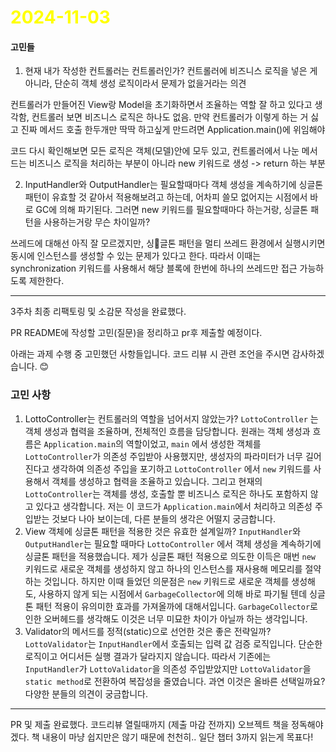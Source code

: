 # <span style="color:yellow">2024-11-03</span>


#### 고민들
1. 현재 내가 작성한 컨트롤러는 컨트롤러인가?
컨트롤러에 비즈니스 로직을 넣은 게 아니라, 단순히 객체 생성 로직이라서 문제가 없을거라는 의견

컨트롤러가 만들어진 View랑 Model을 초기화하면서 조율하는 역할 잘 하고 있다고 생각함, 컨트롤러 보면 비즈니스 로직은 하나도 없음. 만약 컨트롤러가 이렇게 하는 거 싫고 진짜 메서드 호출 한두개만 딱딱 하고싶게 만드려면 Application.main()에 위임해야

코드 다시 확인해보면 모든 로직은 객체(모델)안에 모두 있고, 컨트롤러에서 나눈 메서드는 비즈니스 로직을 처리하는 부분이 아니라 new 키워드로 생성 -> return 하는 부분


2. InputHandler와 OutputHandler는 필요할때마다 객체 생성을 계속하기에 싱글톤 패턴이 유효할 것 같아서 적용해보려고 하는데, 어차피 쓸모 없어지는 시점에서 바로 GC에 의해 파기된다. 그러면 new 키워드를 필요할때마다 하는거랑, 싱글톤 패턴을 사용하는거랑 무슨 차이일까?


쓰레드에 대해선 아직 잘 모르겠지만, 싱글톤 패턴을 멀티 쓰레드 환경에서 실행시키면 동시에 인스턴스를 생성할 수 있는 문제가 있다고 한다. 따라서 이때는 synchronization 키워드를 사용해서 해당 블록에 한번에 하나의 쓰레드만 접근 가능하도록 제한한다.



- - -

3주차 최종 리팩토링 및 소감문 작성을 완료했다. 

PR README에 작성할 고민(질문)을 정리하고 pr후 제출할 예정이다.



아래는 과제 수행 중 고민했던 사항들입니다. 코드 리뷰 시 관련 조언을 주시면 감사하겠습니다. 😊

### 고민 사항
1. LottoController는 컨트롤러의 역할을 넘어서지 않았는가?
	 `LottoController` 는 객체 생성과 협력을 조율하며, 전체적인 흐름을 담당합니다. 원래는 객체 생성과 흐름은 `Application.main`의 역할이었고, `main` 에서 생성한 객체를 `LottoController`가 의존성 주입받아 사용했지만, 생성자의 파라미터가 너무 길어진다고 생각하여 의존성 주입을 포기하고 `LottoController` 에서 `new` 키워드를 사용해서 객체를 생성하고 협력을 조율하고 있습니다. 그리고 현재의 `LottoController`는 객체를 생성, 호출할 뿐 비즈니스 로직은 하나도 포함하지 않고 있다고 생각합니다. 저는 이 코드가 `Application.main`에서 처리하고 의존성 주입받는 것보다 나아 보이는데, 다른 분들의 생각은 어떨지 궁금합니다.
2. View 객체에 싱글톤 패턴을 적용한 것은 유효한 설계일까?
	 `InputHandler`와 `OutputHandler`는 필요할 때마다 `LottoController` 에서 객체 생성을 계속하기에 싱글톤 패턴을 적용했습니다. 제가 싱글톤 패턴 적용으로 의도한 이득은 매번 `new` 키워드로 새로운 객체를 생성하지 않고 하나의 인스턴스를 재사용해 메모리를 절약하는 것입니다. 하지만 이때 들었던 의문점은 `new` 키워드로 새로운 객체를 생성해도, 사용하지 않게 되는 시점에서 `GarbageCollector`에 의해 바로 파기될 텐데 싱글톤 패턴 적용이 유의미한 효과를 가져올까에 대해서입니다. `GarbageCollector`로 인한 오버헤드를 생각해도 이것은 너무 미묘한 차이가 아닐까 하는 생각입니다.
3. Validator의 메서드를 정적(static)으로 선언한 것은 좋은 전략일까?
	 `LottoValidator`는 `InputHandler`에서 호출되는 입력 값 검증 로직입니다. 단순한 로직이고 어디서든 실행 결과가 달라지지 않습니다. 따라서 기존에는 `InputHandler`가 `LottoValidator`을 의존성 주입받았지만 `LottoValidator`을 `static method`로 전환하여 복잡성을 줄였습니다. 과연 이것은 올바른 선택일까요? 다양한 분들의 의견이 궁금합니다.


- - -

PR 및 제출 완료했다.
코드리뷰 열릴때까지 (제출 마감 전까지) 오브젝트 책을 정독해야겠다. 책 내용이 마냥 쉽지만은 않기 때문에 천천히.. 일단 챕터 3까지 읽는게 목표다!